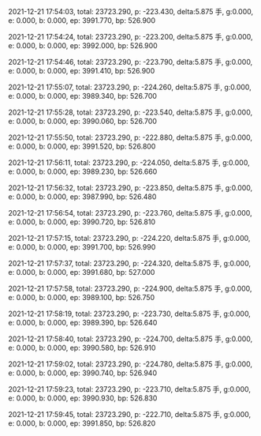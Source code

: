 2021-12-21 17:54:03, total: 23723.290, p: -223.430, delta:5.875 手, g:0.000, e: 0.000, b: 0.000, ep: 3991.770, bp: 526.900

2021-12-21 17:54:24, total: 23723.290, p: -223.200, delta:5.875 手, g:0.000, e: 0.000, b: 0.000, ep: 3992.000, bp: 526.900

2021-12-21 17:54:46, total: 23723.290, p: -223.790, delta:5.875 手, g:0.000, e: 0.000, b: 0.000, ep: 3991.410, bp: 526.900

2021-12-21 17:55:07, total: 23723.290, p: -224.260, delta:5.875 手, g:0.000, e: 0.000, b: 0.000, ep: 3989.340, bp: 526.700

2021-12-21 17:55:28, total: 23723.290, p: -223.540, delta:5.875 手, g:0.000, e: 0.000, b: 0.000, ep: 3990.060, bp: 526.700

2021-12-21 17:55:50, total: 23723.290, p: -222.880, delta:5.875 手, g:0.000, e: 0.000, b: 0.000, ep: 3991.520, bp: 526.800

2021-12-21 17:56:11, total: 23723.290, p: -224.050, delta:5.875 手, g:0.000, e: 0.000, b: 0.000, ep: 3989.230, bp: 526.660

2021-12-21 17:56:32, total: 23723.290, p: -223.850, delta:5.875 手, g:0.000, e: 0.000, b: 0.000, ep: 3987.990, bp: 526.480

2021-12-21 17:56:54, total: 23723.290, p: -223.760, delta:5.875 手, g:0.000, e: 0.000, b: 0.000, ep: 3990.720, bp: 526.810

2021-12-21 17:57:15, total: 23723.290, p: -224.220, delta:5.875 手, g:0.000, e: 0.000, b: 0.000, ep: 3991.700, bp: 526.990

2021-12-21 17:57:37, total: 23723.290, p: -224.320, delta:5.875 手, g:0.000, e: 0.000, b: 0.000, ep: 3991.680, bp: 527.000

2021-12-21 17:57:58, total: 23723.290, p: -224.900, delta:5.875 手, g:0.000, e: 0.000, b: 0.000, ep: 3989.100, bp: 526.750

2021-12-21 17:58:19, total: 23723.290, p: -223.730, delta:5.875 手, g:0.000, e: 0.000, b: 0.000, ep: 3989.390, bp: 526.640

2021-12-21 17:58:40, total: 23723.290, p: -224.700, delta:5.875 手, g:0.000, e: 0.000, b: 0.000, ep: 3990.580, bp: 526.910

2021-12-21 17:59:02, total: 23723.290, p: -224.780, delta:5.875 手, g:0.000, e: 0.000, b: 0.000, ep: 3990.740, bp: 526.940

2021-12-21 17:59:23, total: 23723.290, p: -223.710, delta:5.875 手, g:0.000, e: 0.000, b: 0.000, ep: 3990.930, bp: 526.830

2021-12-21 17:59:45, total: 23723.290, p: -222.710, delta:5.875 手, g:0.000, e: 0.000, b: 0.000, ep: 3991.850, bp: 526.820